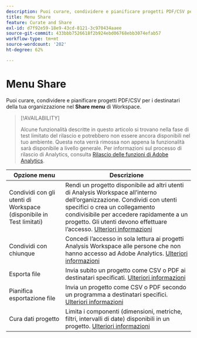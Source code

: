 ```yaml
---
description: Puoi curare, condividere e pianificare progetti PDF/CSV per i destinatari all’interno dell’organizzazione.
title: Menu Share
feature: Curate and Share
exl-id: d7f92e59-18e9-43cd-8121-3c970434aaee
source-git-commit: 433bbb7526618f2b924ebd06768ebb3074efab57
workflow-type: tm+mt
source-wordcount: '202'
ht-degree: 62%

---
```


# Menu Share

Puoi curare, condividere e pianificare progetti PDF/CSV per i destinatari della tua organizzazione nel **Share menu** di Workspace.

>[!AVAILABILITY]
>
>Alcune funzionalità descritte in questo articolo si trovano nella fase di test limitato del rilascio e potrebbero non essere ancora disponibili nel tuo ambiente. Questa nota verrà rimossa non appena la funzionalità sarà disponibile a livello generale. Per informazioni sul processo di rilascio di Analytics, consulta [Rilascio delle funzioni di Adobe Analytics](/help/release-notes/releases.md).

| Opzione menu | Descrizione |
|---|---|
| Condividi con gli utenti di Workspace (disponibile in Test limitati) | Rendi un progetto disponibile ad altri utenti di Analysis Workspace all’interno dell’organizzazione. Condividi con utenti specifici o crea un collegamento condivisibile per accedere rapidamente a un progetto. Gli utenti devono effettuare l’accesso. [Ulteriori informazioni](/help/analysis-workspace/curate-share/share-projects.md) |
| Condividi con chiunque | Concedi l’accesso in sola lettura ai progetti Analysis Workspace alle persone che non hanno accesso ad Adobe Analytics. [Ulteriori informazioni](/help/analysis-workspace/curate-share/share-projects.md) |
| Esporta file | Invia subito un progetto come CSV o PDF ai destinatari specificati. [Ulteriori informazioni](/help/analysis-workspace/curate-share/t-schedule-report.md) |
| Pianifica esportazione file | Invia un progetto come CSV o PDF secondo un programma a destinatari specifici. [Ulteriori informazioni](/help/analysis-workspace/curate-share/t-schedule-report.md) |
| Cura dati progetto | Limita i componenti (dimensioni, metriche, filtri, intervalli di date) disponibili in un progetto. [Ulteriori informazioni](/help/analysis-workspace/curate-share/curate.md) |
